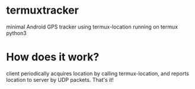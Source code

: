 # termuxtracker
minimal Android GPS tracker using termux-location running on termux python3

# How does it work? 
client periodically acquires location by calling termux-location, and reports location to server by UDP packets. That's it! 
